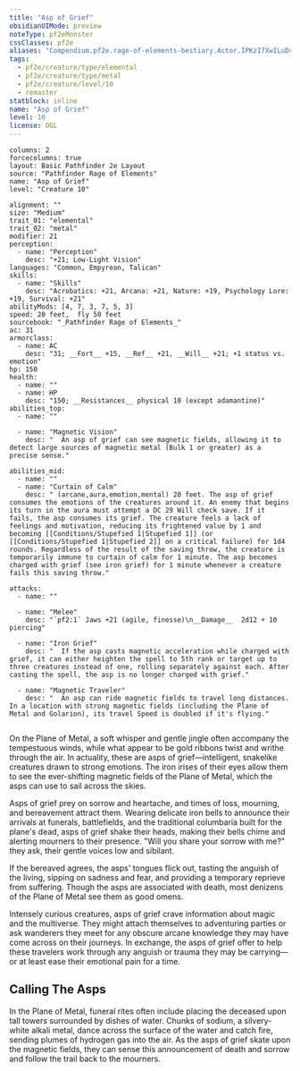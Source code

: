 ```yaml
---
title: "Asp of Grief"
obsidianUIMode: preview
noteType: pf2eMonster
cssClasses: pf2e
aliases: "Compendium.pf2e.rage-of-elements-bestiary.Actor.IPKzI7XwILuDc21S" 
tags:
  - pf2e/creature/type/elemental
  - pf2e/creature/type/metal
  - pf2e/creature/level/10
  - remaster
statblock: inline
name: "Asp of Grief"
level: 10
license: OGL
---
```


```statblock
columns: 2
forcecolumns: true
layout: Basic Pathfinder 2e Layout
source: "Pathfinder Rage of Elements"
name: "Asp of Grief"
level: "Creature 10"

alignment: ""
size: "Medium"
trait_01: "elemental"
trait_02: "metal"
modifier: 21
perception:
  - name: "Perception"
    desc: "+21; Low-Light Vision"
languages: "Common, Empyrean, Talican"
skills:
  - name: "Skills"
    desc: "Acrobatics: +21, Arcana: +21, Nature: +19, Psychology Lore: +19, Survival: +21"
abilityMods: [4, 7, 3, 7, 5, 3]
speed: 20 feet,  fly 50 feet
sourcebook: "_Pathfinder Rage of Elements_"
ac: 31
armorclass:
  - name: AC
    desc: "31; __Fort__ +15, __Ref__ +21, __Will__ +21; +1 status vs. emotion"
hp: 150
health:
  - name: ""
  - name: HP
    desc: "150; __Resistances__ physical 10 (except adamantine)"
abilities_top:
  - name: ""

  - name: "Magnetic Vision"
    desc: "  An asp of grief can see magnetic fields, allowing it to detect large sources of magnetic metal (Bulk 1 or greater) as a precise sense."

abilities_mid:
  - name: ""
  - name: "Curtain of Calm"
    desc: " (arcane,aura,emotion,mental) 20 feet. The asp of grief consumes the emotions of the creatures around it. An enemy that begins its turn in the aura must attempt a DC 29 Will check save. If it fails, the asp consumes its grief. The creature feels a lack of feelings and motivation, reducing its frightened value by 1 and becoming [[Conditions/Stupefied 1|Stupefied 1]] (or [[Conditions/Stupefied 1|Stupefied 2]] on a critical failure) for 1d4 rounds. Regardless of the result of the saving throw, the creature is temporarily immune to curtain of calm for 1 minute. The asp becomes charged with grief (see iron grief) for 1 minute whenever a creature fails this saving throw."

attacks:
  - name: ""

  - name: "Melee"
    desc: "`pf2:1` Jaws +21 (agile, finesse)\n__Damage__  2d12 + 10 piercing"

  - name: "Iron Grief"
    desc: "  If the asp casts magnetic acceleration while charged with grief, it can either heighten the spell to 5th rank or target up to three creatures instead of one, rolling separately against each. After casting the spell, the asp is no longer charged with grief."

  - name: "Magnetic Traveler"
    desc: "  An asp can ride magnetic fields to travel long distances. In a location with strong magnetic fields (including the Plane of Metal and Golarion), its travel Speed is doubled if it's flying."
 
```



On the Plane of Metal, a soft whisper and gentle jingle often accompany the tempestuous winds, while what appear to be gold ribbons twist and writhe through the air. In actuality, these are asps of grief—intelligent, snakelike creatures drawn to strong emotions. The iron irises of their eyes allow them to see the ever-shifting magnetic fields of the Plane of Metal, which the asps can use to sail across the skies.

Asps of grief prey on sorrow and heartache, and times of loss, mourning, and bereavement attract them. Wearing delicate iron bells to announce their arrivals at funerals, battlefields, and the traditional columbaria built for the plane's dead, asps of grief shake their heads, making their bells chime and alerting mourners to their presence. "Will you share your sorrow with me?" they ask, their gentle voices low and sibilant.

If the bereaved agrees, the asps' tongues flick out, tasting the anguish of the living, sipping on sadness and fear, and providing a temporary reprieve from suffering. Though the asps are associated with death, most denizens of the Plane of Metal see them as good omens.

Intensely curious creatures, asps of grief crave information about magic and the multiverse. They might attach themselves to adventuring parties or ask wanderers they meet for any obscure arcane knowledge they may have come across on their journeys. In exchange, the asps of grief offer to help these travelers work through any anguish or trauma they may be carrying—or at least ease their emotional pain for a time.

## Calling The Asps

In the Plane of Metal, funeral rites often include placing the deceased upon tall towers surrounded by dishes of water. Chunks of sodium, a silvery-white alkali metal, dance across the surface of the water and catch fire, sending plumes of hydrogen gas into the air. As the asps of grief skate upon the magnetic fields, they can sense this announcement of death and sorrow and follow the trail back to the mourners.
